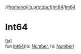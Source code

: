 //[frontend](../../../index.md)/[lib.protobuf](../index.md)/[Int64](index.md)/[Int64](-int64.md)

# Int64

[js]\
fun [Int64](-int64.md)(lo: [Number](https://kotlinlang.org/api/latest/jvm/stdlib/kotlin/-number/index.html), hi: [Number](https://kotlinlang.org/api/latest/jvm/stdlib/kotlin/-number/index.html))
